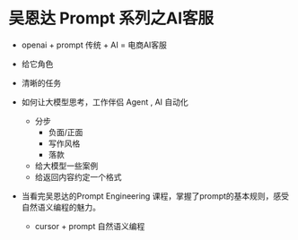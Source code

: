 # 吴恩达 Prompt 系列之AI客服

- openai + prompt
  传统 + AI = 电商AI客服

- 给它角色
- 清晰的任务
- 如何让大模型思考，工作伴侣 Agent , AI 自动化
  - 分步
    - 负面/正面
    - 写作风格
    - 落款
  - 给大模型一些案例
  - 给返回内容约定一个格式

- 当看完吴恩达的Prompt Engineering 课程，掌握了prompt的基本规则，感受自然语义编程的魅力。
  - cursor + prompt 自然语义编程